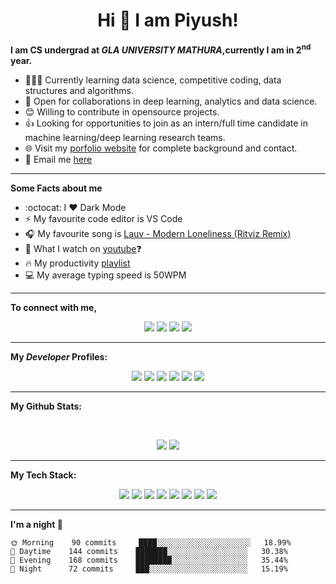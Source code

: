 <h1 align="center">Hi 👋 I am Piyush!</h1>

**I am CS undergrad at <i>GLA UNIVERSITY MATHURA</i>,currently I am in 2<sup>nd</sup> year.**

- 👨🏽‍💻 Currently learning data science, competitive coding, data structures and algorithms.
- 🤝 Open for collaborations in deep learning, analytics and data science.
- 😊 Willing to contribute in opensource projects.
- 👍 Looking for opportunities to join as an intern/full time candidate in machine learning/deep learning research teams.
- 🌐 Visit my [porfolio website](https://insane-banda.github.io/) for complete background and contact.
- :email: Email me <a href="mailto: piyushkeshari24@gmail.com">here</a>
---
**Some Facts about me**
- :octocat: I :heart: Dark Mode
- :zap: My favourite code editor is VS Code
- :headphones: My favourite song is <a href="https://youtu.be/OmF1AY3sO9Q">Lauv - Modern Loneliness (Ritviz Remix)</a>
- :eyes: What I watch on <a href="https://www.youtube.com/channel/UCUuDUW0Y6IQZYDvH1QQBsgA">youtube</a>:question:
- :fire: My productivity <a href="https://www.youtube.com/playlist?list=PL-Nb4b-00lSC7G4DMrT-YxgVtR9MMgsRV">playlist</a>
- :computer: My average typing speed is 50WPM
---
**To connect with me,**

<p align = "center">
  <a href = "https://insane-banda.github.io/"><img src ="https://img.shields.io/badge/portfolio-web-%23.svg?&style=for-the-badge&logo=&logoColor=white%22"/></a>
  <a href = "https://www.linkedin.com/in/piyush-k-ba3a67134/" target ="_blank"><img src="https://img.shields.io/badge/linkedin-%230077B5.svg?&style=for-the-badge&logo=linkedin&logoColor=white"/></a>
  <a href = "https://www.instagram.com/insane_banda/" target ="_blank"><img src = "https://img.shields.io/badge/instagram-%23E4405F.svg?&style=for-the-badge&logo=instagram&logoColor=white"/></a>
  <img src="https://komarev.com/ghpvc/?username=insane-banda&color=blue&style=flat&label=PROFILE+VIEWS"/a>
</p>

---

**My _Developer_ Profiles:**
<p align="center">
  <a href="https://www.hackerrank.com/insane_banda"><img src="https://img.shields.io/badge/-HackerRank-2DA30F?style=for-the-badge"></a>
  <a href="https://www.datacamp.com/profile/insane-banda"><img src="https://img.shields.io/badge/-DataCamp-34ABAC?style=for-the-badge"></a>
  <a href="https://hyperskill.org/profile/3338661"><img src="https://img.shields.io/badge/-Hyperskill-000000?style=for-the-badge"></a>
  <a href="https://www.quora.com/profile/Piyush-Keshari-4"><img src="https://img.shields.io/badge/-Quora-AC0C0C?style=for-the-badge"></a>
  <a href=""><img src="https://img.shields.io/badge/-Codechef-DE4040?style=for-the-badge"></a>
  <a href="https://github.com/insane-banda"><img src="https://img.shields.io/badge/-GITHUB-000000?style=for-the-badge"></a>
</p>

---

**My Github Stats:**

<br>

<p align = "center">
  <img src = "https://github-readme-stats.vercel.app/api?username=insane-banda&show_icons=true&theme=radical&line_height=27">
  <img src = "https://github-readme-stats.vercel.app/api/top-langs/?username=insane-banda&hide=css,html&theme=tokyonight">
</p>

---

**My Tech Stack:**
<p align = "center">
  <img src="https://img.shields.io/badge/python%20-%2314354C.svg?&style=for-the-badge&logo=python&logoColor=white"/> 
  <img src="https://img.shields.io/badge/c%20-%2300599C.svg?&style=for-the-badge&logo=c&logoColor=white"/> 
  <img src="https://img.shields.io/badge/c++%20-%2300599C.svg?&style=for-the-badge&logo=c%2B%2B&ogoColor=white"/> 
  <img src="https://img.shields.io/badge/markdown-%23000000.svg?&style=for-the-badge&logo=markdown&logoColor=white"/> 
  <img src="https://img.shields.io/badge/flask%20-%23000.svg?&style=for-the-badge&logo=flask&logoColor=white"/> 
  <img src="https://img.shields.io/badge/git%20-%23F05033.svg?&style=for-the-badge&logo=git&logoColor=white"/> 
  <img src="https://img.shields.io/badge/AWS%20-%23FF9900.svg?&style=for-the-badge&logo=amazon-aws&logoColor=white"/>
  <img src="https://img.shields.io/badge/SQL%20-%23AF9900.svg?&style=for-the-badge&logo=sql&logoColor=white"/>
</p>

---

<!--START_SECTION:waka-->
**I'm a night 🦉** 

```text
🌞 Morning    90 commits     ████░░░░░░░░░░░░░░░░░░░░░   18.99% 
🌆 Daytime    144 commits    ███████░░░░░░░░░░░░░░░░░░   30.38% 
🌃 Evening    168 commits    ████████░░░░░░░░░░░░░░░░░   35.44% 
🌙 Night      72 commits     ███░░░░░░░░░░░░░░░░░░░░░░   15.19%

```
